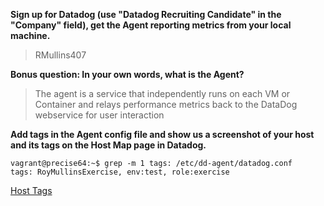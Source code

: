 **Sign up for Datadog (use "Datadog Recruiting Candidate" in the "Company" field), get the Agent reporting metrics from your local machine.**
> RMullins407


**Bonus question: In your own words, what is the Agent?**
> The agent is a service that independently runs on each VM or Container and relays performance metrics back to the DataDog webservice for user interaction

**Add tags in the Agent config file and show us a screenshot of your host and its tags on the Host Map page in Datadog.**


```{r, engine='sh', count_lines}
vagrant@precise64:~$ grep -m 1 tags: /etc/dd-agent/datadog.conf 
tags: RoyMullinsExercise, env:test, role:exercise
```

[Host Tags](../HostTags.PNG)




